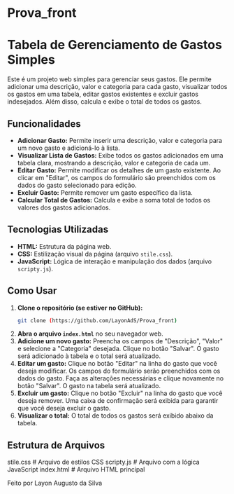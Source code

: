 # Prova_front
# Tabela de Gerenciamento de Gastos Simples

Este é um projeto web simples para gerenciar seus gastos. Ele permite adicionar uma descrição, valor e categoria para cada gasto, visualizar todos os gastos em uma tabela, editar gastos existentes e excluir gastos indesejados. Além disso, calcula e exibe o total de todos os gastos.

## Funcionalidades

* **Adicionar Gasto:** Permite inserir uma descrição, valor e categoria para um novo gasto e adicioná-lo à lista.
* **Visualizar Lista de Gastos:** Exibe todos os gastos adicionados em uma tabela clara, mostrando a descrição, valor e categoria de cada um.
* **Editar Gasto:** Permite modificar os detalhes de um gasto existente. Ao clicar em "Editar", os campos do formulário são preenchidos com os dados do gasto selecionado para edição.
* **Excluir Gasto:** Permite remover um gasto específico da lista.
* **Calcular Total de Gastos:** Calcula e exibe a soma total de todos os valores dos gastos adicionados.

## Tecnologias Utilizadas

* **HTML:** Estrutura da página web.
* **CSS:** Estilização visual da página (arquivo `stile.css`).
* **JavaScript:** Lógica de interação e manipulação dos dados (arquivo `scripty.js`).

## Como Usar

1.  **Clone o repositório (se estiver no GitHub):**
    ```bash
    git clone (https://github.com/LayonAdS/Prova_front)
    ```
2.  **Abra o arquivo `index.html`** no seu navegador web.
3.  **Adicione um novo gasto:** Preencha os campos de "Descrição", "Valor" e selecione a "Categoria" desejada. Clique no botão "Salvar". O gasto será adicionado à tabela e o total será atualizado.
4.  **Editar um gasto:** Clique no botão "Editar" na linha do gasto que você deseja modificar. Os campos do formulário serão preenchidos com os dados do gasto. Faça as alterações necessárias e clique novamente no botão "Salvar". O gasto na tabela será atualizado.
5.  **Excluir um gasto:** Clique no botão "Excluir" na linha do gasto que você deseja remover. Uma caixa de confirmação será exibida para garantir que você deseja excluir o gasto.
6.  **Visualizar o total:** O total de todos os gastos será exibido abaixo da tabela.

## Estrutura de Arquivos


 stile.css # Arquivo de estilos CSS
 scripty.js # Arquivo com a lógica JavaScript
 index.html # Arquivo HTML principal

Feito por Layon Augusto da Silva